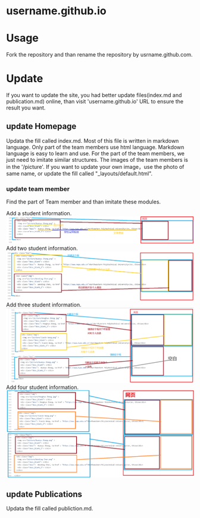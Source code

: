 # username.github.io

# Usage
Fork the repository and than rename the repository by usrname.github.com.

# Update
If you want to update the site, you had better update files(index.md and publication.md) online, than visit 'username.github.io' URL to ensure the result you want.
## update Homepage
Updata  the fill called index.md. Most of this file is written in markdown language. Only part of the team members use html language.
Markdown language is easy to learn and use. For the part of the team members, we just need to imitate similar structures. The images of the team members is in the '/picture'. If you want to update your own image，use the photo of same name, or update the fill called "_layouts/default.html".

### update team member
Find the part of Team member and than imitate these modules.

Add a student information.
<img src="/picture/function_4.jpg"/>
Add two student information.
<img src="/picture/function.jpg"/>
Add three student information.
<img src="/picture/function_2.jpg"/>
Add four student information.
<img src="/picture/function_3.jpg"/>

## update Publications
Updata  the fill called publiction.md.
